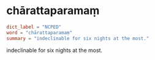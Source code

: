 # chārattaparamaṃ

``` toml
dict_label = "NCPED"
word = "chārattaparamaṃ"
summary = "indeclinable for six nights at the most."
```

indeclinable for six nights at the most.

